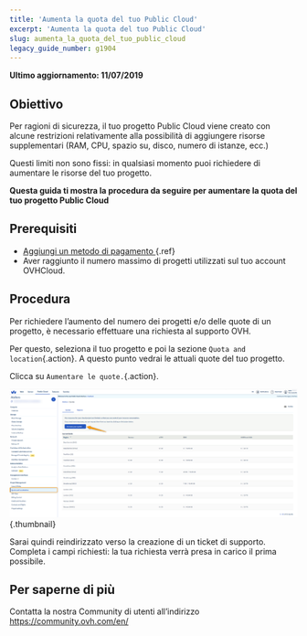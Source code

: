 ```yaml
---
title: 'Aumenta la quota del tuo Public Cloud'
excerpt: 'Aumenta la quota del tuo Public Cloud'
slug: aumenta_la_quota_del_tuo_public_cloud
legacy_guide_number: g1904
---
```


**Ultimo aggiornamento: 11/07/2019**

## Obiettivo

Per ragioni di sicurezza, il tuo progetto Public Cloud viene creato con alcune restrizioni relativamente alla possibilità di aggiungere risorse supplementari (RAM, CPU, spazio su, disco, numero di istanze, ecc.)

Questi limiti non sono fissi: in qualsiasi momento puoi richiedere di aumentare le risorse del tuo progetto. 

**Questa guida ti mostra la procedura da seguire per aumentare la quota del tuo progetto Public Cloud**


## Prerequisiti

- [Aggiungi un metodo di pagamento ](https://docs.ovh.com/it/public-cloud/aggiungi_una_modalita_di_pagamento/){.ref}
- Aver raggiunto il numero massimo di progetti utilizzati sul tuo account OVHCloud. 

## Procedura

Per richiedere l’aumento del numero dei progetti e/o delle quote di un progetto, è necessario effettuare una richiesta al supporto OVH.

Per questo, seleziona il tuo progetto e poi la sezione `Quota and location`{.action}. A questo punto vedrai le attuali quote del tuo progetto.

Clicca su `Aumentare le quote.`{.action}.

![raise-pci-quota](images/raisepciquota1.png){.thumbnail}

Sarai quindi reindirizzato verso la creazione di un ticket di supporto. Completa i campi richiesti: la tua richiesta verrà presa in carico il prima possibile.

## Per saperne di più

Contatta la nostra Community di utenti all’indirizzo <https://community.ovh.com/en/>